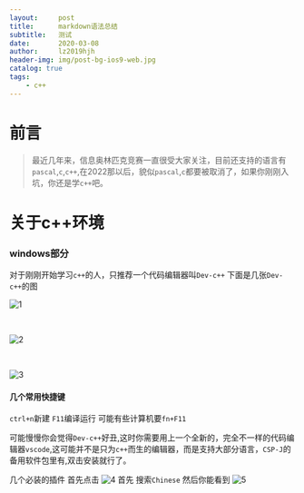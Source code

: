 ```yaml
---
layout:     post
title:      markdown语法总结
subtitle:   测试
date:       2020-03-08
author:     lz2019hjh
header-img: img/post-bg-ios9-web.jpg
catalog: true
tags:
    - c++
---
```


# 前言

> 最近几年来，信息奥林匹克竞赛一直很受大家关注，目前还支持的语言有 `pascal`,`c`,`c++`,在2022那以后，貌似`pascal`,`c`都要被取消了，如果你刚刚入坑，你还是学`c++`吧。

# 关于c++环境

### windows部分

对于刚刚开始学习`c++`的人，只推荐一个代码编辑器叫`Dev-c++`
下面是几张`Dev-c++`的图
<br>

![1](https://tva1.sinaimg.cn/large/00831rSTly1gco0deg8syj31c00u07h1.jpg)

<br>

![2](https://tva1.sinaimg.cn/large/00831rSTly1gco0ddnjayj31c00u0kcj.jpg)

<br>

![3](https://tva1.sinaimg.cn/large/00831rSTly1gco0dcswhpj31c00u0trv.jpg)

#### 几个常用快捷键

`ctrl+n`新建
`F11`编译运行
可能有些计算机要`fn+F11`

可能慢慢你会觉得`Dev-c++`好丑,这时你需要用上一个全新的，完全不一样的代码编辑器`vscode`,这可能并不是只为`c++`而生的编辑器，而是支持大部分语言，`CSP-J`的备用软件包里有,双击安装就行了。

几个必装的插件
首先点击
![4](https://tva1.sinaimg.cn/large/00831rSTly1gco0oivcxhj3030032a9y.jpg)
首先
搜索`Chinese`
然后你能看到
![5](https://tva1.sinaimg.cn/large/00831rSTly1gco0tlecqwj308i040mxb.jpg)